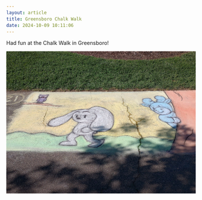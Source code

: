 ```yaml
---
layout: article
title: Greensboro Chalk Walk
date: 2024-10-09 10:11:06
---
```

Had fun at the Chalk Walk in Greensboro!

![](/assets/img/uploads/chalk1web.jpg)